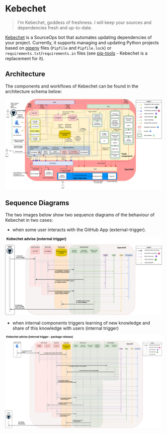 # Kebechet

> I'm Kebechet, goddess of freshness. I will keep your sources and dependencies fresh and up-to-date.

[Kebechet](https://github.com/thoth-station/kebechet) is a SourceOps bot that automates updating dependencies of your project. Currently, it supports managing and
updating Python projects based on [pipenv](https://docs.pipenv.org/) files (`Pipfile` and `Pipfile.lock`) or
`requirements.txt`/`requirements.in` files (see [pip-tools](https://pypi.org/project/pip-tools/) - Kebechet is a
replacement for it).

## Architecture

The components and workflows of Kebechet can be found in the architecture schema below:

![Kebechet Schema](../../assets/images/kebechet-schema.png)

## Sequence Diagrams

The two images below show two sequence diagrams of the behaviour of Kebechet in two cases:

- when some user interacts with the GitHub App (external-trigger).

![Kebechet Schema](../../assets/images/kebechet-schema-external-trigger.png)

- when internal components triggers learning of new knowledge and share of this knowledge with users (internal trigger)

![Kebechet Schema](../../assets/images/kebechet-schema-internal-trigger-package-release.png)
